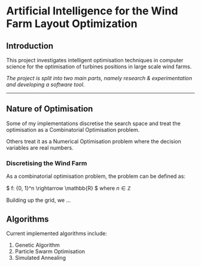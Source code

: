 # Artificial Intelligence for the Wind Farm Layout Optimization

## **Introduction**

This project investigates intelligent optimisation techniques in computer science for the optimisation of turbines positions in large scale wind farms.

*The project is split into two main parts, namely research & experimentation and developing a software tool*.

---

## **Nature of Optimisation**

Some of my implementations discretise the search space and treat the optimisation as a Combinatorial Optimisation problem.

Others treat it as a Numerical Optimisation problem where the decision variables are real numbers.

### **Discretising the Wind Farm**
As a combinatorial optimisation problem, the problem can be defined as:

$ f: \{0, 1\}^n \rightarrow \mathbb{R} $ where $n \in \mathbb{Z}$ 

Building up the grid, we ...


## Algorithms

Current implemented algorithms include:

1. Genetic Algorithm
2. Particle Swarm Optimisation
3. Simulated Annealing

